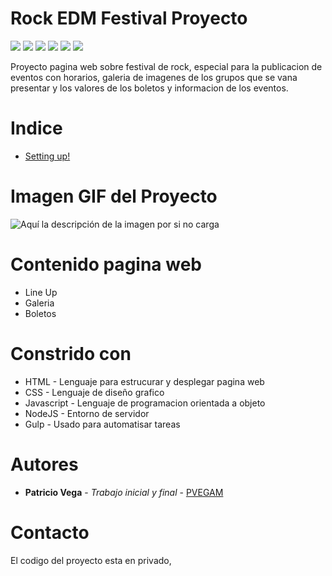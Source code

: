 # Rock EDM Festival Proyecto
![](https://img.shields.io/static/v1?label=ESTATUS&message=FINALIZADO&color=green) ![](https://shields.io/badge/-HTML-orange) ![](https://shields.io/badge/-CSS-blue) ![](https://shields.io/badge/-JAVASCRIPT-yellow) ![](https://shields.io/badge/-NODEJS-green) ![](https://shields.io/badge/-GULP-red)

Proyecto pagina web sobre festival de rock, especial para la publicacion de eventos con horarios, galeria de imagenes de los grupos que se vana presentar y los valores de los boletos y informacion de los eventos.
# Indice
* [Setting up!](#contacto)
# Imagen GIF del Proyecto
![Aquí la descripción de la imagen por si no carga](https://github.com/sith2000/Rock-EDM-Festival-Proyecto/blob/main/chrome-capture-2023-0-20.gif)
# Contenido pagina web
* Line Up
* Galeria
* Boletos
# Constrido con
* HTML - Lenguaje para estrucurar y desplegar pagina web
* CSS - Lenguaje de diseño grafico
* Javascript - Lenguaje de programacion orientada a objeto
* NodeJS - Entorno de servidor
* Gulp - Usado para automatisar tareas
# Autores
* **Patricio Vega** - *Trabajo inicial y final* - [PVEGAM](https://github.com/PVEGAM)
# Contacto
El codigo del proyecto esta en privado, 

